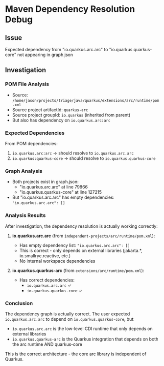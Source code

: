 # Maven Dependency Resolution Debug

## Issue
Expected dependency from "io.quarkus.arc.arc" to "io.quarkus.quarkus-core" not appearing in graph.json

## Investigation

### POM File Analysis
- Source: `/home/jason/projects/triage/java/quarkus/extensions/arc/runtime/pom.xml`
- Source project artifactId: `quarkus-arc`
- Source project groupId: `io.quarkus` (inherited from parent)
- But also has dependency on `io.quarkus.arc:arc`

### Expected Dependencies
From POM dependencies:
1. `io.quarkus.arc:arc` → should resolve to `io.quarkus.arc.arc`
2. `io.quarkus:quarkus-core` → should resolve to `io.quarkus.quarkus-core`

### Graph Analysis
- Both projects exist in graph.json:
  - "io.quarkus.arc.arc" at line 79866
  - "io.quarkus.quarkus-core" at line 127215
- But "io.quarkus.arc.arc" has empty dependencies: `"io.quarkus.arc.arc": []`

### Analysis Results

After investigation, the dependency resolution is actually working correctly:

1. **io.quarkus.arc.arc** (from `independent-projects/arc/runtime/pom.xml`):
   - Has empty dependency list: `"io.quarkus.arc.arc": []` 
   - This is correct - only depends on external libraries (jakarta.*, io.smallrye.reactive, etc.)
   - No internal workspace dependencies

2. **io.quarkus.quarkus-arc** (from `extensions/arc/runtime/pom.xml`):
   - Has correct dependencies:
     - `io.quarkus.arc.arc` ✓
     - `io.quarkus.quarkus-core` ✓

### Conclusion
The dependency graph is actually correct. The user expected `io.quarkus.arc.arc` to depend on `io.quarkus.quarkus-core`, but:
- `io.quarkus.arc.arc` is the low-level CDI runtime that only depends on external libraries
- `io.quarkus.quarkus-arc` is the Quarkus integration that depends on both the arc runtime AND quarkus-core

This is the correct architecture - the core arc library is independent of Quarkus.